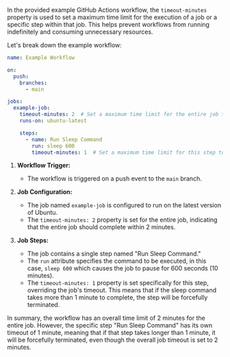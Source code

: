 In the provided example GitHub Actions workflow, the `timeout-minutes` property is used to set a maximum time limit for the execution of a job or a specific step within that job. This helps prevent workflows from running indefinitely and consuming unnecessary resources.

Let's break down the example workflow:

```yaml
name: Example Workflow

on:
  push:
    branches:
      - main

jobs:
  example-job:
    timeout-minutes: 2  # Set a maximum time limit for the entire job to 2 minutes
    runs-on: ubuntu-latest

    steps:
      - name: Run Sleep Command
        run: sleep 600
        timeout-minutes: 1  # Set a maximum time limit for this step to 1 minute
```

1. **Workflow Trigger:**
   - The workflow is triggered on a push event to the `main` branch.

2. **Job Configuration:**
   - The job named `example-job` is configured to run on the latest version of Ubuntu.
   - The `timeout-minutes: 2` property is set for the entire job, indicating that the entire job should complete within 2 minutes.

3. **Job Steps:**
   - The job contains a single step named "Run Sleep Command."
   - The `run` attribute specifies the command to be executed, in this case, `sleep 600` which causes the job to pause for 600 seconds (10 minutes).
   - The `timeout-minutes: 1` property is set specifically for this step, overriding the job's timeout. This means that if the sleep command takes more than 1 minute to complete, the step will be forcefully terminated.

In summary, the workflow has an overall time limit of 2 minutes for the entire job. However, the specific step "Run Sleep Command" has its own timeout of 1 minute, meaning that if that step takes longer than 1 minute, it will be forcefully terminated, even though the overall job timeout is set to 2 minutes.